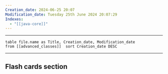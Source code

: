 ```yaml
---
Creation_date: 2024-06-25 20:07
Modification_date: Tuesday 25th June 2024 20:07:29
Indexes:
  - "[[java-core]]"
---
```


----

```dataview
table file.name as Title, Creation_date, Modification_date
from [[advanced_classes]]  sort Creation_date DESC
```


















---
## Flash cards section
